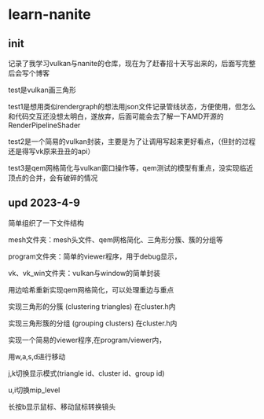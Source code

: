 # learn-nanite

## init
记录了我学习vulkan与nanite的仓库，现在为了赶春招十天写出来的，后面写完整后会写个博客

test是vulkan画三角形

test1是想用类似rendergraph的想法用json文件记录管线状态，方便使用，但怎么和代码交互还没想太明白，遂放弃，后面可能会去了解一下AMD开源的RenderPipelineShader

test2是一个简易的vulkan封装，主要是为了让调用写起来更好看点，（但封的过程还是得写vk原来丑丑的api）

test3是qem网格简化与vulkan窗口操作等，qem测试的模型有重点，没实现临近顶点的合并，会有破碎的情况

## upd 2023-4-9
简单组织了一下文件结构

mesh文件夹：mesh头文件、qem网格简化、三角形分簇、簇的分组等

program文件夹：简单的viewer程序，用于debug显示，

vk、vk_win文件夹：vulkan与window的简单封装

用边哈希重新实现qem网格简化，可以处理重边与重点

实现三角形的分簇 (clustering triangles) 在cluster.h内

实现三角形簇的分组 (grouping clusters) 在cluster.h内


实现一个简易的viewer程序,在program/viewer内，

用w,a,s,d进行移动

j,k切换显示模式(triangle id、cluster id、group id)

u,i切换mip_level

长按b显示鼠标、移动鼠标转换镜头
